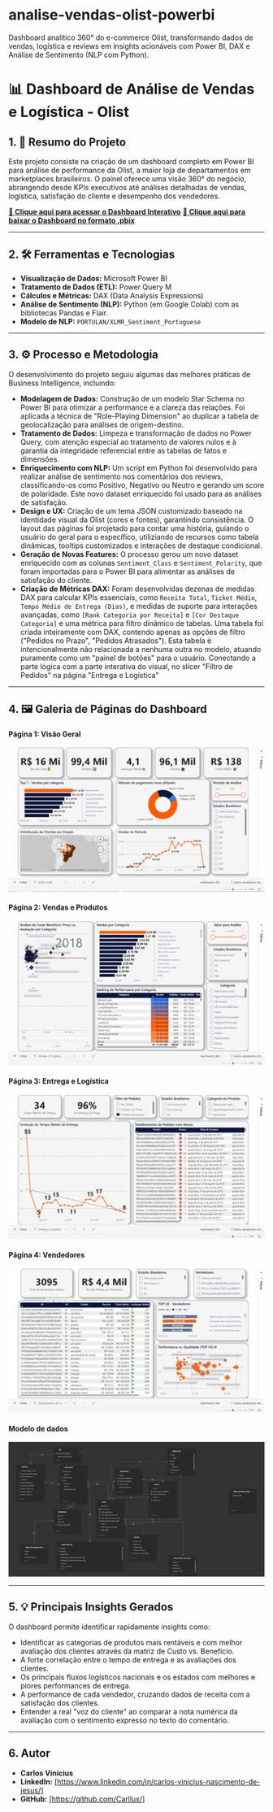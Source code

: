 # analise-vendas-olist-powerbi
Dashboard analítico 360° do e-commerce Olist, transformando dados de vendas, logística e reviews em insights acionáveis com Power BI, DAX e Análise de Sentimento (NLP com Python).

# 📊 Dashboard de Análise de Vendas e Logística - Olist

## 1. 🎯 Resumo do Projeto
Este projeto consiste na criação de um dashboard completo em Power BI para análise de performance da Olist, a maior loja de departamentos em marketplaces brasileiros. O painel oferece uma visão 360° do negócio, abrangendo desde KPIs executivos até análises detalhadas de vendas, logística, satisfação do cliente e desempenho dos vendedores.

**[🔗 Clique aqui para acessar o Dashboard Interativo](https://app.powerbi.com/view?r=eyJrIjoiZDNkMGEyYTctNjE2YS00ZTg4LTk2NWUtYTFjYmE5NDA4NWM3IiwidCI6IjMyNDFkMzllLTdiZDEtNDQ2My05ZGFmLWU2M2M2MWZjOWRkYyJ9)**
**[🔗 Clique aqui para baixar o Dashboard no formato .pbix](https://drive.google.com/file/d/1Tjdjn93Ynnyw8OoBOVD1sr8e8VfO5ich/view?usp=sharing)**

---

## 2. 🛠️ Ferramentas e Tecnologias
* **Visualização de Dados:** Microsoft Power BI
* **Tratamento de Dados (ETL):** Power Query M
* **Cálculos e Métricas:** DAX (Data Analysis Expressions)
* **Análise de Sentimento (NLP):** Python (em Google Colab) com as bibliotecas Pandas e Flair.
* **Modelo de NLP:** `PORTULAN/XLMR_Sentiment_Portuguese`

---

## 3. ⚙️ Processo e Metodologia
O desenvolvimento do projeto seguiu algumas das melhores práticas de Business Intelligence, incluindo:

* **Modelagem de Dados:** Construção de um modelo Star Schema no Power BI para otimizar a performance e a clareza das relações. Foi aplicada a técnica de "Role-Playing Dimension" ao duplicar a tabela de geolocalização para análises de origem-destino.
* **Tratamento de Dados:** Limpeza e transformação de dados no Power Query, com atenção especial ao tratamento de valores nulos e à garantia da integridade referencial entre as tabelas de fatos e dimensões.
* **Enriquecimento com NLP:** Um script em Python foi desenvolvido para realizar análise de sentimento nos comentários dos reviews, classificando-os como Positivo, Negativo ou Neutro e gerando um score de polaridade. Este novo dataset enriquecido foi usado para as análises de satisfação.
* **Design e UX:** Criação de um tema JSON customizado baseado na identidade visual da Olist (cores e fontes), garantindo consistência. O layout das páginas foi projetado para contar uma história, guiando o usuário do geral para o específico, utiliziando de recursos como tabela dinâmicas, tooltips customizados e interações de destaque condicional.
* **Geração de Novas Features:** O processo gerou um novo dataset enriquecido com as colunas `Sentiment_Class` e `Sentiment_Polarity`, que foram importadas para o Power BI para alimentar as análises de satisfação do cliente.
* **Criação de Métricas DAX:** Foram desenvolvidas dezenas de medidas DAX para calcular KPIs essenciais, como `Receita Total`, `Ticket Médio`, `Tempo Médio de Entrega (Dias)`, e medidas de suporte para interações avançadas, como `[Rank Categoria por Receita]` e `[Cor Destaque Categoria]` e uma métrica para filtro dinâmico de tabelas.
Uma tabela foi criada inteiramente com DAX, contendo apenas as opções de filtro ("Pedidos no Prazo", "Pedidos Atrasados"). Esta tabela é intencionalmente não relacionada a nenhuma outra no modelo, atuando puramente como um "painel de botões" para o usuário. Conectando a parte lógica com a parte interativa do visual, no slicer "Filtro de Pedidos" na página "Entrega e Logística"

---

## 4. 🖼️ Galeria de Páginas do Dashboard
#### Página 1: Visão Geral
![Visão Geral](assets/dashboard_visao_geral.png)

#### Página 2: Vendas e Produtos
![Vendas e Produtos](assets/dashboard_vendas.png)

#### Página 3: Entrega e Logística
![Entrega e Logística](assets/dashboard_logistica.png)

#### Página 4: Vendedores
![Entrega e Logística](assets/dashboard_vendedores.png)

#### Modelo de dados
![Entrega e Logística](assets/dashboard_modelo_de_dados.png)


---

## 5. 💡 Principais Insights Gerados
O dashboard permite identificar rapidamente insights como:
* Identificar as categorias de produtos mais rentáveis e com melhor avaliação dos clientes através da matriz de Custo vs. Benefício.
* A forte correlação entre o tempo de entrega e as avaliações dos clientes.
* Os principais fluxos logísticos nacionais e os estados com melhores e piores performances de entrega.
* A performance de cada vendedor, cruzando dados de receita com a satisfação dos clientes.
* Entender a real "voz do cliente" ao comparar a nota numérica da avaliação com o sentimento expresso no texto do comentário.
---

## 6. Autor
* **Carlos Vinícius**
* **LinkedIn:** [https://www.linkedin.com/in/carlos-vinicius-nascimento-de-jesus/]
* **GitHub:** [https://github.com/Carllux/] 
